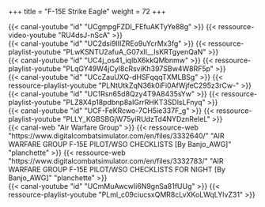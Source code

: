 +++
title = "F-15E Strike Eagle"
weight = 72
+++

<div class="contenu"> <!-- Doc //-->
{{< canal-youtube "id" "UCgmpgFZDI_FEfuAKTyYe88g" >}}
{{< ressource-video-youtube "RU4dsJ-nScA" >}}
</div>

<div class="contenu de_qualite"> <!-- RAZBAM //-->
{{< canal-youtube "id" "UC2dsi9lIIZREo9uYcrMx3fg" >}}
{{< ressource-playlist-youtube "PLwKSNTU2afuA_G07xII__IsKRTgyenQaN" >}}
</div>


<div class="contenu"> <!-- Fox 3 DCS //-->
{{< canal-youtube "id" "UC4j_os41_iqlbX6kkQMbnmw" >}}
{{< ressource-playlist-youtube "PLqGY49W4jCyI8cRsviKh397SBw4W8RF5p" >}}
</div>

<div class="contenu"> <!-- CasmoTV//-->
{{< canal-youtube "id" "UCcZauUXQ-dHSFqqqTXMLBSg" >}}
{{< ressource-playlist-youtube "PLNtUtkZqN36k0iFi0AfWjfeC295z3rCw-" >}}
</div>


<div class="contenu"> <!-- Spudknocker //-->
{{< canal-youtube "id" "UC1Rsn65d8Qzy4T9A8435sYw" >}}
{{< ressource-playlist-youtube "PLZ8X4p18pdbnp8aIGrrRHKT3SDlsLFnyq" >}}
</div>

<div class="contenu"> <!-- Deephack //-->
{{< canal-youtube "id" "UCF-FeKRcwo-7CH5ie337F_g" >}}
{{< ressource-playlist-youtube "PLLY_KGBSBGjW75yiRUdzTd4NYDznReIeL" >}}
</div>

<div class="contenu">
{{< canal-web "Air Warfare Group" >}}
{{< ressource-web "https://www.digitalcombatsimulator.com/en/files/3332640/" "AIR WARFARE GROUP F-15E PILOT/WSO CHECKLISTS [By Banjo_AWG]" "planchette" >}}
{{< ressource-web "https://www.digitalcombatsimulator.com/en/files/3332783/" "AIR WARFARE GROUP F-15E PILOT/WSO CHECKLISTS FOR NIGHT [By Banjo_AWG]" "planchette" >}}
</div>

<div class="contenu"> <!-- RedKite //-->
{{< canal-youtube "id" "UCmMuAwcwIi6N9gnSa81fUUg" >}}
{{< ressource-playlist-youtube "PLml_c09ciucsxQMR8cLvXKoLWqLYlvZ31" >}}
</div>

